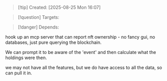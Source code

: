 
>[!tip] Created: [2025-08-25 Mon 16:07]

>[!question] Targets: 

>[!danger] Depends: 

hook up an mcp server that can report nft ownership - no fancy gui, no databases, just pure querying the blockchain.

We can prompt it to be aware of the 'event' and then calculate what  the holdings were then.

we may not have all the features, but we do have access to all the data, so can pull it in.